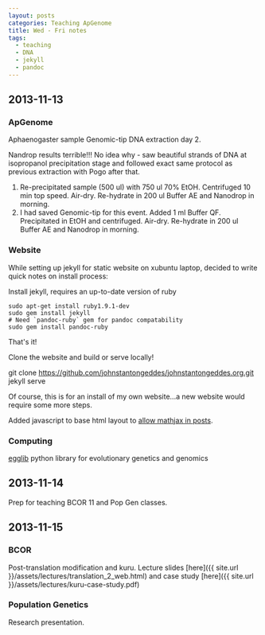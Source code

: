 ```yaml
---
layout: posts
categories: Teaching ApGenome
title: Wed - Fri notes
tags:
  - teaching
  - DNA
  - jekyll
  - pandoc
---
```


## 2013-11-13

### ApGenome

Aphaenogaster sample Genomic-tip DNA extraction day 2.

Nandrop results terrible!!! No idea why - saw beautiful strands of DNA at isopropanol precipitation stage and followed exact same protocol as previous extraction with Pogo after that.

1) Re-precipitated sample (500 ul) with 750 ul 70% EtOH. Centrifuged 10 min top speed. Air-dry. Re-hydrate in 200 ul Buffer AE and Nanodrop in morning.
2) I had saved Genomic-tip for this event. Added 1 ml Buffer QF. Precipitated in EtOH and centrifuged. Air-dry. Re-hydrate in 200 ul Buffer AE and Nanodrop in morning.

### Website

While setting up jekyll for static website on xubuntu laptop, decided to write quick notes on install process:

Install jekyll, requires an up-to-date version of ruby
    
    sudo apt-get install ruby1.9.1-dev
    sudo gem install jekyll
    # Need `pandoc-ruby` gem for pandoc compatability
    sudo gem install pandoc-ruby

That's it! 

Clone the website and build or serve locally!

   git clone https://github.com/johnstantongeddes/johnstantongeddes.org.git
   jekyll serve
    
Of course, this is for an install of my own website...a new website would require some more steps.

Added javascript to base html layout to [allow mathjax in posts](http://stackoverflow.com/questions/10987992/using-mathjax-with-jekyll).

### Computing

[egglib](http://egglib.sourceforge.net/) python library for evolutionary genetics and genomics


## 2013-11-14

Prep for teaching BCOR 11 and Pop Gen classes.

## 2013-11-15

### BCOR

Post-translation modification and kuru. Lecture slides [here]({{ site.url }}/assets/lectures/translation_2_web.html) and case study [here]({{ site.url }}/assets/lectures/kuru-case-study.pdf)

### Population Genetics

Research presentation.

